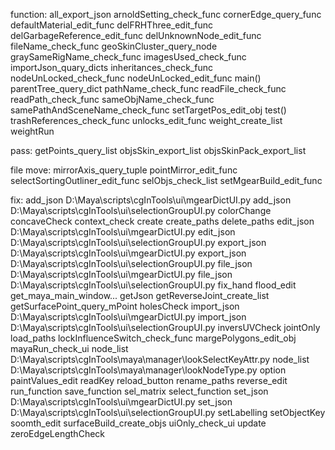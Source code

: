 function:
all_export_json
arnoldSetting_check_func
cornerEdge_query_func
defaultMaterial_edit_func
delFRHThree_edit_func
delGarbageReference_edit_func
delUnknownNode_edit_func
fileName_check_func
geoSkinCluster_query_node
graySameRigName_check_func
imagesUsed_check_func
importJson_quary_dicts
inheritances_check_func
nodeUnLocked_check_func
nodeUnLocked_edit_func
main()
parentTree_query_dict
pathName_check_func
readFile_check_func
readPath_check_func
sameObjName_check_func
samePathAndSceneName_check_func
setTargetPos_edit_obj
test()
trashReferences_check_func
unlocks_edit_func
weight_create_list
weightRun

pass:
getPoints_query_list
objsSkin_export_list
objsSkinPack_export_list

file move:
mirrorAxis_query_tuple
pointMirror_edit_func
selectSortingOutliner_edit_func
selObjs_check_list
setMgearBuild_edit_func

fix:
add_json D:\Maya\scripts\cgInTools\ui\mgearDictUI.py
add_json D:\Maya\scripts\cgInTools\ui\selectionGroupUI.py
colorChange
concaveCheck
context_check
create
create_paths
delete_paths
edit_json D:\Maya\scripts\cgInTools\ui\mgearDictUI.py
edit_json D:\Maya\scripts\cgInTools\ui\selectionGroupUI.py
export_json D:\Maya\scripts\cgInTools\ui\mgearDictUI.py
export_json D:\Maya\scripts\cgInTools\ui\selectionGroupUI.py
file_json D:\Maya\scripts\cgInTools\ui\mgearDictUI.py
file_json D:\Maya\scripts\cgInTools\ui\selectionGroupUI.py
fix_hand
flood_edit
get_maya_main_window...
getJson
getReverseJoint_create_list
getSurfacePoint_query_mPoint
holesCheck
import_json D:\Maya\scripts\cgInTools\ui\mgearDictUI.py
import_json D:\Maya\scripts\cgInTools\ui\selectionGroupUI.py
inversUVCheck
jointOnly
load_paths
lockInfluenceSwitch_check_func
margePolygons_edit_obj
mayaRun_check_ui
node_list D:\Maya\scripts\cgInTools\maya\manager\lookSelectKeyAttr.py
node_list D:\Maya\scripts\cgInTools\maya\manager\lookNodeType.py
option
paintValues_edit
readKey
reload_button
rename_paths
reverse_edit
run_function
save_function
sel_matrix
select_function
set_json D:\Maya\scripts\cgInTools\ui\mgearDictUI.py
set_json D:\Maya\scripts\cgInTools\ui\selectionGroupUI.py
setLabelling
setObjectKey
soomth_edit
surfaceBuild_create_objs
uiOnly_check_ui
update
zeroEdgeLengthCheck